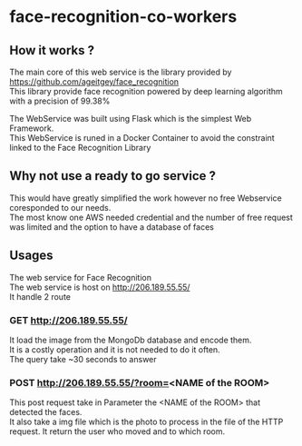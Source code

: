 # face-recognition-co-workers

## How it works ?
The main core of this web service is the library provided by https://github.com/ageitgey/face_recognition  
This library provide face recognition powered by deep learning algorithm with a precision of 99.38%  

The WebService was built using Flask which is the simplest Web Framework.  
This WebService is runed in a Docker Container to avoid the constraint linked to the Face Recognition Library  

## Why not use a ready to go service ?
This would have greatly simplified the work however no free Webservice coresponded to our needs.  
The most know one AWS needed credential and the number of free request was limited and the option to have a database of faces


## Usages  
The web service for Face Recognition   
The web service is host on http://206.189.55.55/   
It handle 2 route  

### GET http://206.189.55.55/

It load the image from the MongoDb database and encode them.   
It is a costly operation and it is not needed to do it often.   
The query take ~30 seconds to answer

### POST http://206.189.55.55/?room=<NAME of the ROOM\>

This post request take in Parameter the <NAME of the ROOM\> that detected the faces.   
It also take a img file which is the photo to process in the file of the HTTP request.
It return the user who moved and to which room.


